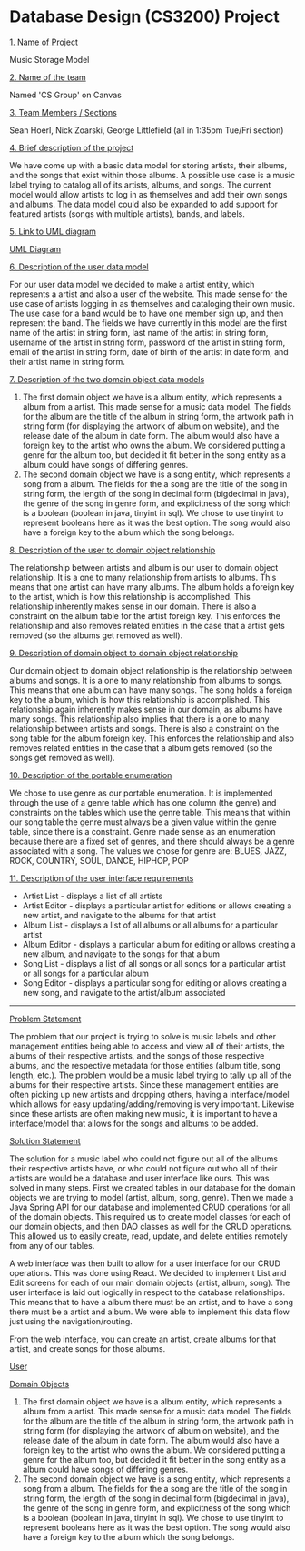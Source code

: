# Database Design (CS3200) Project

<ins>1. Name of Project</ins>

Music Storage Model

<ins>2. Name of the team</ins>

Named 'CS Group' on Canvas

<ins>3. Team Members / Sections</ins>

Sean Hoerl, Nick Zoarski, George Littlefield (all in 1:35pm Tue/Fri section)

<ins>4. Brief description of the project</ins>

We have come up with a basic data model for storing artists, their albums, and the songs that exist within those albums. A possible use case is a music label trying to catalog all of its artists, albums, and songs. The current model would allow artists to log in as themselves and add their own songs and albums. The data model could also be expanded to add support for featured artists (songs with multiple artists), bands, and labels.

<ins>5. Link to UML diagram</ins>

[UML Diagram](https://github.com/shoerl/db_design_project/blob/master/db_design_final_project_UML.pdf)

<ins>6. Description of the user data model</ins>

For our user data model we decided to make a artist entity, which represents a artist and also a user of the website. This made sense for the use case of artists logging in as themselves and cataloging their own music. The use case for a band would be to have one member sign up, and then represent the band. The fields we have currently in this model are the first name of the artist in string form, last name of the artist in string form, username of the artist in string form, password of the artist in string form, email of the artist in string form, date of birth of the artist in date form, and their artist name in string form.

<ins>7. Description of the two domain object data models</ins>

1. The first domain object we have is a album entity, which represents a album from a artist. This made sense for a music data model. The fields for the album are the title of the album in string form, the artwork path in string form (for displaying the artwork of album on website), and the release date of the album in date form. The album would also have a foreign key to the artist who owns the album. We considered putting a genre for the album too, but decided it fit better in the song entity as a album could have songs of differing genres.
2. The second domain object we have is a song entity, which represents a song from a album. The fields for the a song are the title of the song in string form, the length of the song in decimal form (bigdecimal in java), the genre of the song in genre form, and explicitness of the song which is a boolean (boolean in java, tinyint in sql). We chose to use tinyint to represent booleans here as it was the best option. The song would also have a foreign key to the album which the song belongs.

<ins>8. Description of the user to domain object relationship</ins>

The relationship between artists and album is our user to domain object relationship. It is a one to many relationship from artists to albums. This means that one artist can have many albums. The album holds a foreign key to the artist, which is how this relationship is accomplished. This relationship inherently makes sense in our domain. There is also a constraint on the album table for the artist foreign key. This enforces the relationship and also removes related entities in the case that a artist gets removed (so the albums get removed as well).

<ins>9. Description of domain object to domain object relationship</ins>

Our domain object to domain object relationship is the relationship between albums and songs. It is a one to many relationship from albums to songs. This means that one album can have many songs. The song holds a foreign key to the album, which is how this relationship is accomplished. This relationship again inherently makes sense in our domain, as albums have many songs. This relationship also implies that there is a one to many relationship between artists and songs. There is also a constraint on the song table for the album foreign key. This enforces the relationship and also removes related entities in the case that a album gets removed (so the songs get removed as well).

<ins>10. Description of the portable enumeration</ins>

We chose to use genre as our portable enumeration. It is implemented through the use of a genre table which has one column (the genre) and constraints on the tables which use the genre table. This means that within our song table the genre must always be a given value within the genre table, since there is a constraint. Genre made sense as an enumeration because there are a fixed set of genres, and there should always be a genre associated with a song. The values we chose for genre are: BLUES, JAZZ, ROCK, COUNTRY, SOUL, DANCE, HIPHOP, POP


<ins>11. Description of the user interface requirements</ins>
- Artist List - displays a list of all artists
- Artist Editor - displays a particular artist for editions or allows creating a new artist, and navigate to the albums for that artist
- Album List - displays a list of all albums or all albums for a particular artist
- Album Editor - displays a particular album for editing or allows creating a new album, and navigate to the songs for that album
- Song List - displays a list of all songs or all songs for a particular artist or all songs for a particular album
- Song Editor - displays a particular song for editing or allows creating a new song, and navigate to the artist/album associated

<hr/>

<ins>Problem Statement</ins>

The problem that our project is trying to solve is music labels and other management entities being able to access and view all of their artists, the albums of their respective artists, and the songs of those respective albums, and the respective metadata for those entities (album title, song length, etc.). The problem would be a music label trying to tally up all of the albums for their respective artists. Since these management entities are often picking up new artists and dropping others, having a interface/model which allows for easy updating/adding/removing is very important. Likewise since these artists are often making new music, it is important to have a interface/model that allows for the songs and albums to be added.

<ins>Solution Statement</ins>

The solution for a music label who could not figure out all of the albums their respective artists have, or who could not figure out who all of their artists are would be a database and user interface like ours. This was solved in many steps. First we created tables in our database for the domain objects we are trying to model (artist, album, song, genre). Then we made a Java Spring API for our database and implemented CRUD operations for all of the domain objects. This required us to create model classes for each of our domain objects, and then DAO classes as well for the CRUD operations. This allowed us to easily create, read, update, and delete entities remotely from any of our tables.

A web interface was then built to allow for a user interface for our CRUD operations. This was done using React. We decided to implement List and Edit screens for each of our main domain objects (artist, album, song). The user interface is laid out logically in respect to the database relationships. This means that to have a album there must be an artist, and to have a song there must be a artist and album. We were able to implement this data flow just using the navigation/routing.

From the web interface, you can create an artist, create albums for that artist, and create songs for those albums.

<ins>User</ins>

<ins>Domain Objects</ins>

1. The first domain object we have is a album entity, which represents a album from a artist. This made sense for a music data model. The fields for the album are the title of the album in string form, the artwork path in string form (for displaying the artwork of album on website), and the release date of the album in date form. The album would also have a foreign key to the artist who owns the album. We considered putting a genre for the album too, but decided it fit better in the song entity as a album could have songs of differing genres.
2. The second domain object we have is a song entity, which represents a song from a album. The fields for the a song are the title of the song in string form, the length of the song in decimal form (bigdecimal in java), the genre of the song in genre form, and explicitness of the song which is a boolean (boolean in java, tinyint in sql). We chose to use tinyint to represent booleans here as it was the best option. The song would also have a foreign key to the album which the song belongs.
